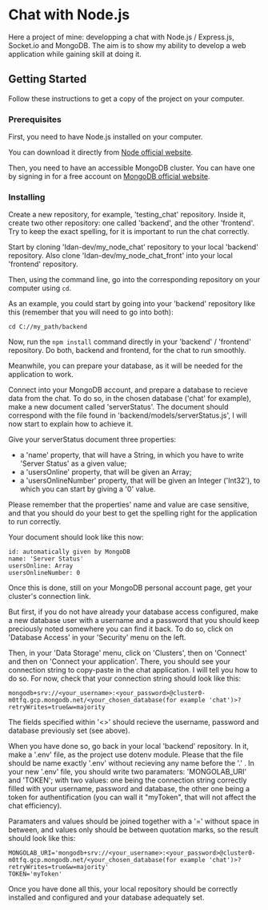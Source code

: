 # Chat with Node.js

Here a project of mine: developping a chat with Node.js / Express.js, Socket.io and MongoDB. The aim is to show my ability to develop a web application while gaining skill at doing it.

## Getting Started

Follow these instructions to get a copy of the project on your computer.

### Prerequisites

First, you need to have Node.js installed on your computer.

You can download it directly from [Node official website](https://nodejs.org/en/download/).

Then, you need to have an accessible MongoDB cluster. You can have one by signing in for a free account on [MongoDB official website](https://mongodb.com). 

### Installing

Create a new repository, for example, 'testing_chat' repository. Inside it, create two other repository: one called 'backend', and the other 'frontend'. Try to keep the exact spelling, for it is important to run the chat correctly.

Start by cloning 'Idan-dev/my_node_chat' repository to your local 'backend' repository. Also clone 'Idan-dev/my_node_chat_front' into your local 'frontend' repository.

Then, using the command line, go into the corresponding repository on your computer using `cd`. 

As an example, you could start by going into your 'backend' repository like this (remember that you will need to go into both):
```
cd C://my_path/backend
```

Now, run the `npm install` command directly in your 'backend' / 'frontend' repository. Do both, backend and frontend, for the chat to run smoothly.

Meanwhile, you can prepare your database, as it will be needed for the application to work.

Connect into your MongoDB account, and prepare a database to recieve data from the chat. To do so, in the chosen database ('chat' for example), make a new document called 'serverStatus'. The document should correspond with the file found in 'backend/models/serverStatus.js', I will now start to explain how to achieve it. 

Give your serverStatus document three properties:
- a 'name' property, that will have a String, in which you have to write 'Server Status' as a given value;
- a 'usersOnline' property, that will be given an Array;
- a 'usersOnlineNumber' property, that will be given an Integer ('Int32'), to which you can start by giving a '0' value.

Please remember that the properties' name and value are case sensitive, and that you should do your best to get the spelling right for the application to run correctly.

Your document should look like this now:
```
id: automatically given by MongoDB
name: 'Server Status'
usersOnline: Array
usersOnlineNumber: 0
```

Once this is done, still on your MongoDB personal account page, get your cluster's connection link. 

But first, if you do not have already your database access configured, make a new database user with a username and a password that you should keep preciously noted somewhere you can find it back. To do so, click on 'Database Access' in your 'Security' menu on the left.

Then, in your 'Data Storage' menu, click on 'Clusters', then on 'Connect' and then on 'Connect your application'. There, you should see your connection string to copy-paste in the chat application. I will tell you how to do so. For now, check that your connection string should look like this:
```
mongodb+srv://<your_username>:<your_password>@cluster0-m0tfq.gcp.mongodb.net/<your_chosen_database(for example 'chat')>?retryWrites=true&w=majority
```

The fields specified within '<>' should recieve the username, password and database previously set (see above).

When you have done so, go back in your local 'backend' repository. In it, make a '.env' file, as the project use dotenv module. Please that the file should be name exactly '.env' without recieving any name before the '.' . In your new '.env' file, you should write two paramaters: 'MONGOLAB_URI' and 'TOKEN'; with two values: one being the connection string correctly filled with your username, password and database, the other one being a token for authentification (you can wall it "myToken", that will not affect the chat efficiency).

Paramaters and values should be joined together with a '=' without space in between, and values only should be between quotation marks, so the result should look like this:
```
MONGOLAB_URI='mongodb+srv://<your_username>:<your_password>@cluster0-m0tfq.gcp.mongodb.net/<your_chosen_database(for example 'chat')>?retryWrites=true&w=majority'
TOKEN='myToken'
```

Once you have done all this, your local repository should be correctly installed and configured and your database adequately set. 
